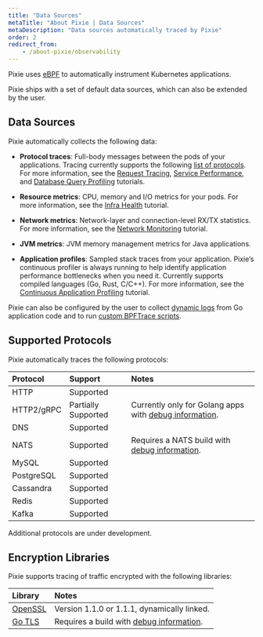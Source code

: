 ```yaml
---
title: "Data Sources"
metaTitle: "About Pixie | Data Sources"
metaDescription: "Data sources automatically traced by Pixie"
order: 2
redirect_from:
    - /about-pixie/observability
---
```


Pixie uses [eBPF](https://www.brendangregg.com/ebpf.html) to automatically instrument Kubernetes applications.

Pixie ships with a set of default data sources, which can also be extended by the user.

## Data Sources

Pixie automatically collects the following data:

* **Protocol traces**: Full-body messages between the pods of your applications. Tracing currently supports the following [list of protocols](/about-pixie/data-sources#supported-protocols). For more information, see the [Request Tracing](/tutorials/pixie-101/request-tracing), [Service Performance](/tutorials/pixie-101/service-performance), and [Database Query Profiling](/tutorials/pixie-101/database-query-profiling) tutorials.

* **Resource metrics**: CPU, memory and I/O metrics for your pods. For more information, see the [Infra Health](/tutorials/pixie-101/infra-health) tutorial.

* **Network metrics**: Network-layer and connection-level RX/TX statistics. For more information, see the [Network Monitoring](/tutorials/pixie-101/network-monitoring) tutorial.

* **JVM metrics**: JVM memory management metrics for Java applications.

* **Application profiles**: Sampled stack traces from your application. Pixie’s continuous profiler is always running to help identify application performance bottlenecks when you need it. Currently supports compiled languages (Go, Rust, C/C++). For more information, see the [Continuous Application Profiling](/tutorials/pixie-101/profiler/) tutorial.

Pixie can also be configured by the user to collect [dynamic logs](/tutorials/custom-data/dynamic-go-logging/) from Go application code and to run [custom BPFTrace scripts](/tutorials/custom-data/distributed-bpftrace-deployment).

## Supported Protocols

Pixie automatically traces the following protocols:

| Protocol      | Support             | Notes                          |
| :------------ | :------------------ | :----------------------------- |
| HTTP          | Supported           |                                |
| HTTP2/gRPC    | Partially Supported | Currently only for Golang apps with [debug information](/reference/admin/debug-info). |
| DNS           | Supported           |                                |
| NATS          | Supported           | Requires a NATS build with [debug information](/reference/admin/debug-info). |
| MySQL         | Supported           |                                |
| PostgreSQL    | Supported           |                                |
| Cassandra     | Supported           |                                |
| Redis         | Supported           |                                |
| Kafka         | Supported           |                                |

Additional protocols are under development.

## Encryption Libraries

Pixie supports tracing of traffic encrypted with the following libraries:

| Library                                      | Notes                                       |
| :------------------------------------------- | :------------------------------------------ |
| [OpenSSL](https://www.openssl.org/)          | Version 1.1.0 or 1.1.1, dynamically linked. |
| [Go TLS](https://golang.org/pkg/crypto/tls/) | Requires a build with [debug information](/reference/admin/debug-info).                |
